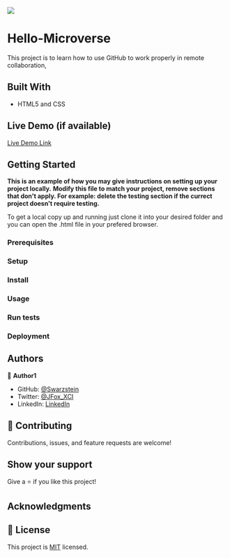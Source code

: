 ![](https://img.shields.io/badge/Microverse-blueviolet)

# Hello-Microverse

This project is to learn how to use GitHub to work properly in remote collaboration, 


## Built With

- HTML5 and CSS

## Live Demo (if available)

[Live Demo Link](https://livedemo.com)


## Getting Started

**This is an example of how you may give instructions on setting up your project locally.**
**Modify this file to match your project, remove sections that don't apply. For example: delete the testing section if the currect project doesn't require testing.**


To get a local copy up and running just clone it into your desired folder and you can open the .html file in your prefered browser. 

### Prerequisites

### Setup

### Install

### Usage

### Run tests

### Deployment

## Authors

👤 **Author1**

- GitHub: [@Swarzstein](https://github.com/Swarzstein)
- Twitter: [@JFox_XCI](https://twitter.com/JFox_XCI)
- LinkedIn: [LinkedIn](https://www.linkedin.com/in/juan-a-zorrilla/)


## 🤝 Contributing

Contributions, issues, and feature requests are welcome!

## Show your support

Give a ⭐️ if you like this project!

## Acknowledgments

## 📝 License

This project is [MIT](./LICENSE) licensed.
